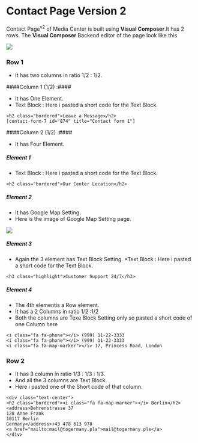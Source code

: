 # Contact Page Version 2

Contact Page<sup>v2</sup> of Media Center is built using **Visual Composer**.It has 2 rows. The **Visual Composer** Backend editor of the page look like this

![](https://raw.githubusercontent.com/ibndawood/mcwpdoc/master/assets/images/contactv2.png)


### Row 1 ###
* It has two columns in ratio 1/2 : 1/2.

####Column 1 (1/2) :####

* It has One Element.
* Text Block : Here i pasted a short code for the Text Block.

```
<h2 class="bordered">Leave a Message</h2>
[contact-form-7 id="874" title="Contact form 1"]
```
####Column 2 (1/2) :####

* It has Four Element.

##### Element 1 #####

* Text Block : Here i pasted a short code for the Text Block.

```
<h2 class="bordered">Our Center Location</h2>
```
##### Element 2 #####

* It has Google Map Setting.
* Here is the image of Google Map Setting page.

![](https://raw.githubusercontent.com/ibndawood/mcwpdoc/master/assets/images/contactv1-googleMap-setting.png)

##### Element 3 #####
* Again the 3 element has Text Block Setting.
*Text Block : Here i pasted a short code for the Text Block.

```
<h3 class="highlight">Customer Support 24/7</h3>
```
##### Element 4 #####
* The 4th elementis a Row element.
* It has a 2 Columns in ratio 1/2 :1/2
* Both the columns are Texe Block Setting only so pasted a short code of one Column here
```
<i class="fa fa-phone"></i> (999) 11-22-3333
<i class="fa fa-phone"></i> (999) 11-22-3333
<i class="fa fa-map-marker"></i> 17, Princess Road, London
```
### Row 2 ###
* It has 3 column in ratio 1/3 : 1/3 : 1/3.
* And all the 3 columns are Text Block.
* Here i pasted one of the Short code of that column.
```
<div class="text-center">
<h2 class="bordered"><i class="fa fa-map-marker"></i> Berlin</h2>
<address>Behrenstrasse 37
128 Anne Frank
10117 Berlin
Germany</address>+43 478 613 978
<a href="mailto:mail@togermany.pls">mail@togermany.pls</a>
</div>
```

